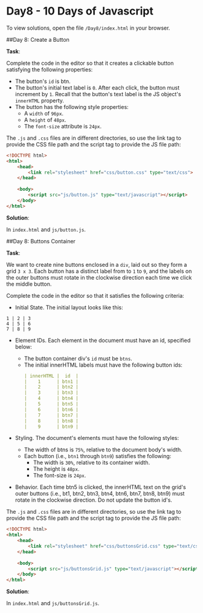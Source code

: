 # Day8 - 10 Days of Javascript

To view solutions, open the file `/Day8/index.html` in your browser.

##Day 8: Create a Button

**Task**:

Complete the code in the editor so that it creates a clickable button satisfying the following properties:

* The button's `id` is btn.
* The button's initial text label is `0`. After each click, the button must increment by `1`. Recall that the button's 
  text label is the JS object's `innerHTML` property.
* The button has the following style properties:
    * A `width` of `96px`.
    * A `height` of `48px`.
    * The `font-size` attribute is `24px`.

The `.js` and `.css` files are in different directories, so use the link tag to provide the CSS file path and the script
tag to provide the JS file path:

```html
<!DOCTYPE html>
<html>
    <head>
        <link rel="stylesheet" href="css/button.css" type="text/css">
    </head>
    
    <body>
    	<script src="js/button.js" type="text/javascript"></script>
    </body>
</html>
```

**Solution**:

In `index.html` and `js/button.js`.

##Day 8: Buttons Container

**Task**:

We want to create nine buttons enclosed in a `div`, laid out so they form a grid `3 x 3`. Each button has a distinct 
label from to `1` to `9`, and the labels on the outer buttons must rotate in the clockwise direction each time we 
click the middle button.

Complete the code in the editor so that it satisfies the following criteria:

* Initial State. The initial layout looks like this:

```
1 | 2 | 3
4 | 5 | 6
7 | 8 | 9
```

* Element IDs. Each element in the document must have an id, specified below:

    * The button container div's `id` must be `btns`.
    * The initial innerHTML labels must have the following button ids:
        ```yaml
        | innerHTML |  id  |
        |    1      | btn1 |
        |    2      | btn2 |
        |    3      | btn3 |
        |    4      | btn4 |
        |    5      | btn5 |
        |    6      | btn6 |
        |    7      | btn7 |
        |    8      | btn8 |
        |    9      | btn9 |
        ```
 * Styling. The document's elements must have the following styles:
    * The width of btns is `75%`, relative to the document body's width.
    * Each button (i.e., `btn1` through `btn9`) satisfies the following:
        * The width is `30%`, relative to its container width.
        * The height is `48px`.
        * The font-size is `24px`.
 * Behavior. Each time btn5 is clicked, the innerHTML text on the grid's outer buttons (i.e., bt1, btn2, btn3, btn4,
   btn6, btn7, btn8, btn9) must rotate in the clockwise direction. Do not update the button id's.

The `.js` and `.css` files are in different directories, so use the link tag to provide the CSS file path and 
the script tag to provide the JS file path:

```html
<!DOCTYPE html>
<html>
    <head>
        <link rel="stylesheet" href="css/buttonsGrid.css" type="text/css">
    </head>
    
    <body>
    	<script src="js/buttonsGrid.js" type="text/javascript"></script>
    </body>
</html>
```

**Solution**:

In `index.html` and `js/buttonsGrid.js`.